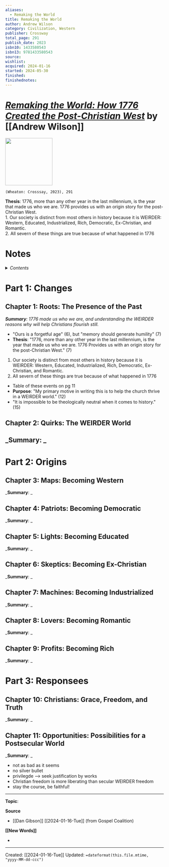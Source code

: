 ```yaml
---
aliases:
  - Remaking the World
title: Remaking the World
author: Andrew Wilson
category: Civilization, Western
publisher: Crossway
total_page: 291
publish_date: 2023
isbn10: 1433580543
isbn13: 9781433580543
source: 
wishlist: 
acquired: 2024-01-16
started: 2024-05-30
finished: 
finishednotes:
---
```

# *[Remaking the World: How 1776 Created the Post-Christian West](https://www.crossway.org/books/remaking-the-world-hcj/)* by [[Andrew Wilson]]

<img src="https://static.crossway.org/studio-files/media/a1507847b14046b6b267471b64833671acb6cebd.jpg" width=150>

`(Wheaton: Crosssay, 2023), 291`

  <div class="note"> <p><strong>Thesis</strong>: 1776, more than any other year in the last millennium, is the year that made us who we are. 1776 provides us with an origin story for the post-Christian West.<br>
1. Our society is distinct from most others in history because it is WEIRDER: Western, Educated, Industrialized, Rich, Democratic, Ex-Christian, and Romantic.<br>
2. All severn of these things are true because of what happened in 1776</p> </div> 

# Notes

<details>
 <summary><i>Contents</i></summary>
<!-- MarkdownTOC autolink="true" -->

<!-- /MarkdownTOC -->
</details>

# Part 1: Changes
## Chapter 1: Roots: The Presence of the Past
_**Summary**: 1776 made us who we are, and understanding the WEIRDER reasons why will help Christians flourish still._
- "Ours is a forgetful age" (6), but "memory should generate humility" (7)
- **Thesis**: "1776, more than any other year in the last millennium, is the year that made us who we are. 1776 Provides us with an origin story for the post-Christian West." (7)
1. Our society is distinct from most others in history because it is WEIRDER: Western, Educated, Industrialized, Rich, Democratic, Ex-Christian, and Romantic.
2. All severn of these things are true because of what happened in 1776
- Table of these events on pg 11
- **Purpose**: "My primary motive in writing this is to help the church thrive in a WEIRDER world." (12)
- "It is impossible to be theologically neutral when it comes to history." (15)


## Chapter 2: Quirks: The WEIRDER World
_**Summary**: _
- 


# Part 2: Origins
## Chapter 3: Maps: Becoming Western
_**Summary**: _



## Chapter 4: Patriots: Becoming Democratic
_**Summary**: _



## Chapter 5: Lights: Becoming Educated
_**Summary**: _



## Chapter 6: Skeptics: Becoming Ex-Christian
_**Summary**: _



## Chapter 7: Machines: Becoming Industrialized
_**Summary**: _



## Chapter 8: Lovers: Becoming Romantic
_**Summary**: _



## Chapter 9: Profits: Becoming Rich
_**Summary**: _



# Part 3: Responsees
## Chapter 10: Christians: Grace, Freedom, and Truth
_**Summary**: _



## Chapter 11: Opportunities: Possibilities for a Postsecular World
_**Summary**: _
- not as bad as it seems 
- no silver bullet 
- privilegde --> seek justification by works 
- Christian freedom is more liberating than secular WEIRDER freedom 
- stay the course, be faithful!





--- 
**Topic**: 

**Source**
- [[Dan Gibson]] [[2024-01-16-Tue]] (from Gospel Coalition)

**[[New Words]]**

- 

---
Created: [[2024-01-16-Tue]]
Updated: `=dateformat(this.file.mtime, "yyyy-MM-dd-ccc")`